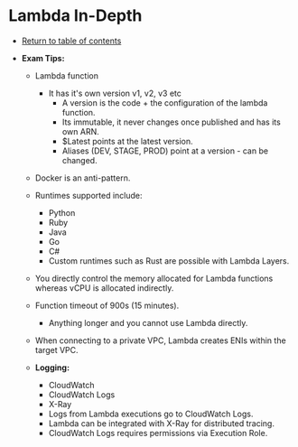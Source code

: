 # Lambda In-Depth

* [Return to table of contents](../../../README.md)

* **Exam Tips:**
  * Lambda function
    * It has it's own version v1, v2, v3 etc
      * A version is the code + the configuration of the lambda function.
      * Its immutable, it never changes once published and has its own ARN.
      * $Latest points at the latest version.
      * Aliases (DEV, STAGE, PROD) point at a version - can be changed.
  * Docker is an anti-pattern.
  * Runtimes supported include:
    * Python
    * Ruby
    * Java
    * Go
    * C#
    * Custom runtimes such as Rust are possible with Lambda Layers.
  * You directly control the memory allocated for Lambda functions whereas vCPU is allocated indirectly.
  * Function timeout of 900s (15 minutes).
    * Anything longer and you cannot use Lambda directly.
  * When connecting to a private VPC, Lambda creates ENIs within the target VPC.

  * **Logging:**
    * CloudWatch
    * CloudWatch Logs
    * X-Ray
    * Logs from Lambda executions go to CloudWatch Logs.
    * Lambda can be integrated with X-Ray for distributed tracing.
    * CloudWatch Logs requires permissions via Execution Role.
